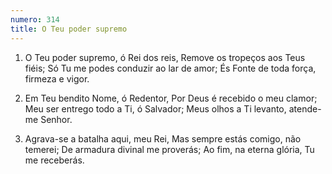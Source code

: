 ```yaml
---
numero: 314
title: O Teu poder supremo
---
```

1. O Teu poder supremo, ó Rei dos reis,
Remove os tropeços aos Teus fiéis;
Só Tu me podes conduzir ao lar de amor;
És Fonte de toda força, firmeza e vigor.

2. Em Teu bendito Nome, ó Redentor,
Por Deus é recebido o meu clamor;
Meu ser entrego todo a Ti, ó Salvador;
Meus olhos a Ti levanto, atende-me Senhor.

3. Agrava-se a batalha aqui, meu Rei,
Mas sempre estás comigo, não temerei;
De armadura divinal me proverás;
Ao fim, na eterna glória, Tu me receberás.
